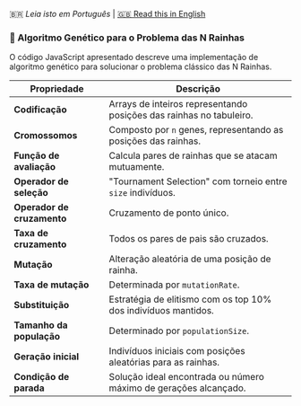 🇧🇷 *Leia isto em Português* | [🇬🇧 Read this in English](README_EN.md)

### 🧬 Algoritmo Genético para o Problema das N Rainhas

O código JavaScript apresentado descreve uma implementação de algoritmo genético para solucionar o problema clássico das N Rainhas.

| Propriedade                 | Descrição                                                                                   |
|-----------------------------|-------------------------------------------------------------------------------------------|
| **Codificação**             | Arrays de inteiros representando posições das rainhas no tabuleiro.                        |
| **Cromossomos**             | Composto por `n` genes, representando as posições das rainhas.                             |
| **Função de avaliação**     | Calcula pares de rainhas que se atacam mutuamente.                                        |
| **Operador de seleção**     | "Tournament Selection" com torneio entre `size` indivíduos.                                |
| **Operador de cruzamento**  | Cruzamento de ponto único.                                                                 |
| **Taxa de cruzamento**      | Todos os pares de pais são cruzados.                                                      |
| **Mutação**                 | Alteração aleatória de uma posição de rainha.                                              |
| **Taxa de mutação**         | Determinada por `mutationRate`.                                                            |
| **Substituição**            | Estratégia de elitismo com os top 10% dos indivíduos mantidos.                             |
| **Tamanho da população**    | Determinado por `populationSize`.                                                          |
| **Geração inicial**         | Indivíduos iniciais com posições aleatórias para as rainhas.                               |
| **Condição de parada**      | Solução ideal encontrada ou número máximo de gerações alcançado.                           |


